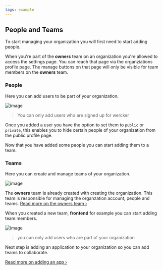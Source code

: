 ```yaml
---
tags: example
---
```


## People and Teams

To start managing your organization you will first need to start adding people.

When you're part of the **owners** team on an organization you're allowed to access the settings page. You can reach that page via the organziations profile page. The manage buttons on that page will only be visible for team members on the **owners** team.

### People

Here you can add users to be part of your organization.

![image](/images/people.jpg)

> You can only add users who are signed up for wercker

Once you added a user you have the option to set them to `public` or `private`, this enables you to hide certain people of your organization from the public profile page.

Now that you have added some people you can start adding them to a team.

### Teams

Here you can create and manage teams of your organization.

![image](/images/create-team.jpg)

The **owners** team is already created with creating the organization.
 This team is responsible for managing the organzation account, people and teams.
[Read more on the owners team &rsaquo;](/docs/organization/owners-team.html)

When you created a new team, **frontend** for example you can start adding team members.

![image](/images/team-example.jpg)

> you can only add users who are part of your organization

Next step is adding an application to your organization so you can add teams to collaborate.

[Read more on adding an app &rsaquo;](/docs/organization/adding-an-application.html)
